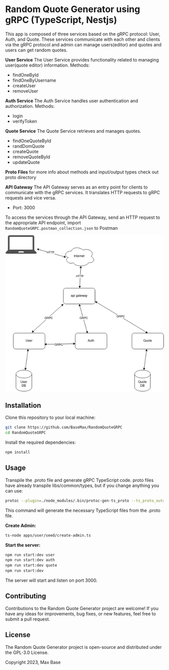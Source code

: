 # Random Quote Generator using gRPC (TypeScript, Nestjs)

This app is composed of three services based on the gRPC protocol: User, Auth, and Quote. These services communicate with each other and clients via the gRPC protocol and admin can manage users(editor) and quotes and users can get random quotes.

**User Service**
The User Service provides functionality related to managing user(quote editor) information.
Methods:

- findOneById
- findOneByUsername
- createUser
- removeUser

**Auth Service**
The Auth Service handles user authentication and authorization.
Methods:

- login
- verifyToken

**Quote Service**
The Quote Service retrieves and manages quotes.

- findOneQuoteById
- randDomQuote
- createQuote
- removeQuoteById
- updateQuote

**Proto Files**
for more info about methods and input/output types check out proto directory

**API Gateway**
The API Gateway serves as an entry point for clients to communicate with the gRPC services. It translates HTTP requests to gRPC requests and vice versa.

- Port: 3000

To access the services through the API Gateway, send an HTTP request to the appropriate API endpoint, import `RandomQuoteGRPC.postman_collection.json` to Postman

![diagram](./docs/diagram.png)

## Installation

Clone this repository to your local machine:

```bash
git clone https://github.com/BaseMax/RandomQuoteGRPC
cd RandomQuoteGRPC
```

Install the required dependencies:

```bash
npm install
```

## Usage

Transpile the .proto file and generate gRPC TypeScript code.
proto files have already transpile libs/common/types, but if you change anything you can use:

```bash
protoc --plugin=./node_modules/.bin/protoc-gen-ts_proto --ts_proto_out=<output> --ts_proto_opt=nestJs=true <path/to/proto/file>
```

This command will generate the necessary TypeScript files from the .proto file.

**Create Admin:**

```bash
ts-node apps/user/seed/create-admin.ts
```

**Start the server:**

```bash
npm run start:dev user
npm run start:dev auth
npm run start:dev quote
npm run start:dev
```

The server will start and listen on port 3000.

## Contributing

Contributions to the Random Quote Generator project are welcome! If you have any ideas for improvements, bug fixes, or new features, feel free to submit a pull request.

## License

The Random Quote Generator project is open-source and distributed under the GPL-3.0 License.

Copyright 2023, Max Base
